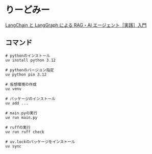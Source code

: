 # りーどみー

[LangChain と LangGraph による RAG・AI エージェント［実践］入門](https://gihyo.jp/book/2024/978-4-297-14530-9)

## コマンド

```shell
# pythonのインストール
uv install python 3.12

# pythonのバージョン指定
uv python pin 3.12

# 仮想環境の作成
uv venv

# パッケージのインストール
uv add ...

# main.pyの実行
uv run main.py

# ruffの実行
uv run ruff check

# uv.lockのパッケージをインストール
uv sync
```
